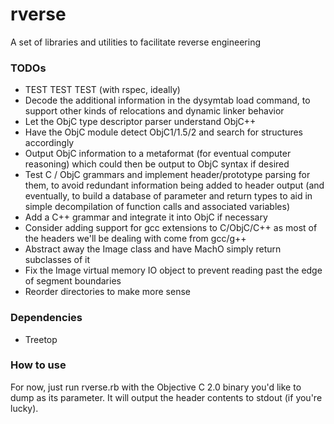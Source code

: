 # rverse

A set of libraries and utilities to facilitate reverse engineering

### TODOs

* TEST TEST TEST (with rspec, ideally)
* Decode the additional information in the dysymtab load command, to support other kinds of relocations and dynamic linker behavior
* Let the ObjC type descriptor parser understand ObjC++
* Have the ObjC module detect ObjC1/1.5/2 and search for structures accordingly
* Output ObjC information to a metaformat (for eventual computer reasoning) which could then be output to ObjC syntax if desired
* Test C / ObjC grammars and implement header/prototype parsing for them, to avoid redundant information being added to header output (and eventually, to build a database of parameter and return types to aid in simple decompilation of function calls and associated variables)
* Add a C++ grammar and integrate it into ObjC if necessary
* Consider adding support for gcc extensions to C/ObjC/C++ as most of the headers we'll be dealing with come from gcc/g++
* Abstract away the Image class and have MachO simply return subclasses of it
* Fix the Image virtual memory IO object to prevent reading past the edge of segment boundaries
* Reorder directories to make more sense

### Dependencies

* Treetop

### How to use

For now, just run rverse.rb with the Objective C 2.0 binary you'd like to dump as its parameter. It will output the header contents to stdout (if you're lucky).